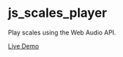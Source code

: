 # js_scales_player
Play scales using the Web Audio API.

[Live Demo](https://marcogualtieri.github.io/js_scales_player/)

